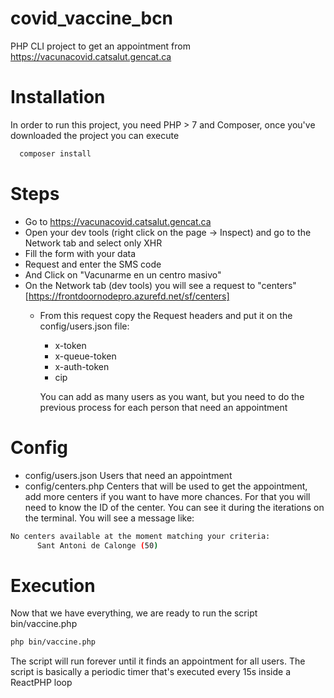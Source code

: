 # covid_vaccine_bcn
PHP CLI project to get an appointment from https://vacunacovid.catsalut.gencat.ca

# Installation
In order to run this project, you need PHP > 7 and Composer, once you've downloaded the project you can execute
```sh
  composer install
```

# Steps
* Go to https://vacunacovid.catsalut.gencat.ca
* Open your dev tools (right click on the page -> Inspect) and go to the Network tab and select only XHR
* Fill the form with your data
* Request and enter the SMS code
* And Click on "Vacunarme en un centro masivo"
* On the Network tab (dev tools) you will see a request to "centers" [https://frontdoornodepro.azurefd.net/sf/centers]
  * From this request copy the Request headers and put it on the config/users.json file:
    *   x-token
    *   x-queue-token
    *   x-auth-token
    *   cip  
    
    You can add as many users as you want, but you need to do the previous process for each person that need an appointment

# Config
  * config/users.json  Users that need an appointment
  * config/centers.php Centers that will be used to get the appointment, add more centers if you want to have more chances. For that you will need to know the ID of the center. You can see it during the iterations on the terminal. You will see a message like: 
  ```sh 
  No centers available at the moment matching your criteria:
        Sant Antoni de Calonge (50)
```

# Execution

Now that we have everything, we are ready to run the script bin/vaccine.php
```sh
php bin/vaccine.php
```

The script will run forever until it finds an appointment for all users. The script is basically a periodic timer that's executed every 15s inside a ReactPHP loop

